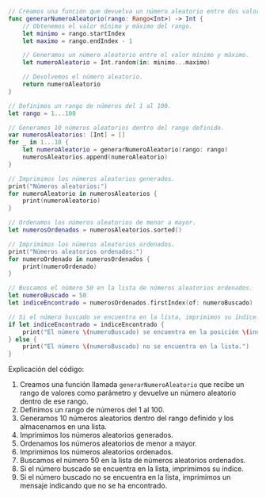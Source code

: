 ```swift
// Creamos una función que devuelva un número aleatorio entre dos valores.
func generarNumeroAleatorio(rango: Rango<Int>) -> Int {
    // Obtenemos el valor mínimo y máximo del rango.
    let minimo = rango.startIndex
    let maximo = rango.endIndex - 1

    // Generamos un número aleatorio entre el valor mínimo y máximo.
    let numeroAleatorio = Int.random(in: minimo...maximo)

    // Devolvemos el número aleatorio.
    return numeroAleatorio
}

// Definimos un rango de números del 1 al 100.
let rango = 1...100

// Generamos 10 números aleatorios dentro del rango definido.
var numerosAleatorios: [Int] = []
for _ in 1...10 {
    let numeroAleatorio = generarNumeroAleatorio(rango: rango)
    numerosAleatorios.append(numeroAleatorio)
}

// Imprimimos los números aleatorios generados.
print("Números aleatorios:")
for numeroAleatorio in numerosAleatorios {
    print(numeroAleatorio)
}

// Ordenamos los números aleatorios de menor a mayor.
let numerosOrdenados = numerosAleatorios.sorted()

// Imprimimos los números aleatorios ordenados.
print("Números aleatorios ordenados:")
for numeroOrdenado in numerosOrdenados {
    print(numeroOrdenado)
}

// Buscamos el número 50 en la lista de números aleatorios ordenados.
let numeroBuscado = 50
let indiceEncontrado = numerosOrdenados.firstIndex(of: numeroBuscado)

// Si el número buscado se encuentra en la lista, imprimimos su índice.
if let indiceEncontrado = indiceEncontrado {
    print("El número \(numeroBuscado) se encuentra en la posición \(indiceEncontrado) de la lista.")
} else {
    print("El número \(numeroBuscado) no se encuentra en la lista.")
}
```

Explicación del código:

1. Creamos una función llamada `generarNumeroAleatorio` que recibe un rango de valores como parámetro y devuelve un número aleatorio dentro de ese rango.
2. Definimos un rango de números del 1 al 100.
3. Generamos 10 números aleatorios dentro del rango definido y los almacenamos en una lista.
4. Imprimimos los números aleatorios generados.
5. Ordenamos los números aleatorios de menor a mayor.
6. Imprimimos los números aleatorios ordenados.
7. Buscamos el número 50 en la lista de números aleatorios ordenados.
8. Si el número buscado se encuentra en la lista, imprimimos su índice.
9. Si el número buscado no se encuentra en la lista, imprimimos un mensaje indicando que no se ha encontrado.